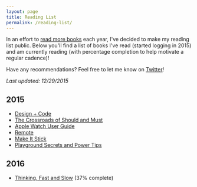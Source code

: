 ```yaml
---
layout: page
title: Reading List
permalink: /reading-list/
---
```


In an effort to [read more books](https://www.coach.me/plans/904-read) each year, I've decided to make my reading list public. Below you'll find a list of books I've read (started logging in 2015) and am currently reading (with percentage completion to help motivate a regular cadence)!

Have any recommendations? Feel free to let me know on [Twitter](https://twitter.com/jasdev)!

*Last updated: 12/29/2015*

## 2015

- [Design + Code](https://designcode.io)
- [The Crossroads of Should and Must](https://itunes.apple.com/us/book/crossroads-should-must/id912999065?mt=11)
- [Apple Watch User Guide](https://itunes.apple.com/us/book/apple-watch-user-guide/id985786488?mt=11)
- [Remote](https://itunes.apple.com/us/book/remote/id625981856?mt=11)
- [Make It Stick](https://itunes.apple.com/us/book/make-it-stick/id985224876?mt=11)
- [Playground Secrets and Power Tips](https://itunes.apple.com/us/book/playground-secrets-power-tips/id982838034?mt=11)

## 2016
- [Thinking, Fast and Slow](https://itunes.apple.com/us/book/thinking-fast-and-slow/id443149884?mt=11) (37% complete)
